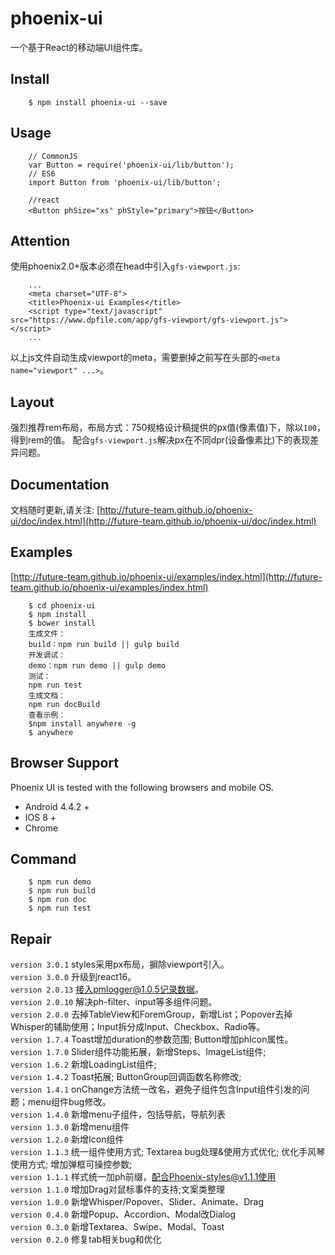 # phoenix-ui
一个基于React的移动端UI组件库。

## Install
```
    $ npm install phoenix-ui --save
```

## Usage
```
    // CommonJS
    var Button = require('phoenix-ui/lib/button');
    // ES6
    import Button from 'phoenix-ui/lib/button';

    //react
    <Button phSize="xs" phStyle="primary">按钮</Button>
```

## Attention
使用phoenix2.0+版本必须在head中引入`gfs-viewport.js`:
```
    ...
    <meta charset="UTF-8">
    <title>Phoenix-ui Examples</title>
    <script type="text/javascript" src="https://www.dpfile.com/app/gfs-viewport/gfs-viewport.js"></script>
    ...
```
以上js文件自动生成viewport的meta，需要删掉之前写在头部的`<meta name="viewport" ...>`。

## Layout
强烈推荐rem布局，布局方式：750规格设计稿提供的px值(像素值)下，除以`100`，得到rem的值。
配合`gfs-viewport.js`解决px在不同dpr(设备像素比)下的表现差异问题。

## Documentation
文档随时更新,请关注:
[http://future-team.github.io/phoenix-ui/doc/index.html](http://future-team.github.io/phoenix-ui/doc/index.html)

## Examples

[http://future-team.github.io/phoenix-ui/examples/index.html](http://future-team.github.io/phoenix-ui/examples/index.html)

```
    $ cd phoenix-ui
    $ npm install
    $ bower install
    生成文件：
    build：npm run build || gulp build
    开发调试：
    demo：npm run demo || gulp demo
    测试：
    npm run test
    生成文档：
    npm run docBuild
    查看示例：
    $npm install anywhere -g
    $ anywhere
```
## Browser Support
Phoenix UI is tested with the following browsers and mobile OS.

- Android 4.4.2 +
- IOS 8 +
- Chrome

## Command

```
    $ npm run demo
    $ npm run build
    $ npm run doc
    $ npm run test
```

## Repair

`version 3.0.1` styles采用px布局，摒除viewport引入。<br/>
`version 3.0.0` 升级到react16。<br/>
`version 2.0.13` 接入pmlogger@1.0.5记录数据。<br/>
`version 2.0.10` 解决ph-filter、input等多组件问题。<br/>
`version 2.0.0` 去掉TableView和ForemGroup，新增List；Popover去掉Whisper的辅助使用；Input拆分成Input、Checkbox、Radio等。<br/>
`version 1.7.4` Toast增加duration的参数范围; Button增加phIcon属性。 <br/>
`version 1.7.0` Slider组件功能拓展，新增Steps、ImageList组件; <br/>
`version 1.6.2` 新增LoadingList组件; <br/>
`version 1.4.2` Toast拓展; ButtonGroup回调函数名称修改; <br/>
`version 1.4.1` onChange方法统一改名，避免子组件包含Input组件引发的问题；menu组件bug修改。 <br/>
`version 1.4.0` 新增menu子组件，包括导航，导航列表 <br/>
`version 1.3.0` 新增menu组件 <br/>
`version 1.2.0` 新增Icon组件 <br/>
`version 1.1.3` 统一组件使用方式; Textarea bug处理&使用方式优化; 优化手风琴使用方式; 增加弹框可操控参数; <br/>
`version 1.1.1` 样式统一加ph前缀，配合Phoenix-styles@v1.1.1使用 <br/>
`version 1.1.0` 增加Drag对鼠标事件的支持;文案类整理 <br/>
`version 1.0.0` 新增Whisper/Popover、Slider、Animate、Drag <br/>
`version 0.4.0` 新增Popup、Accordion、Modal改Dialog <br/>
`version 0.3.0` 新增Textarea、Swipe、Modal、Toast <br/>
`version 0.2.0` 修复tab相关bug和优化 <br/>